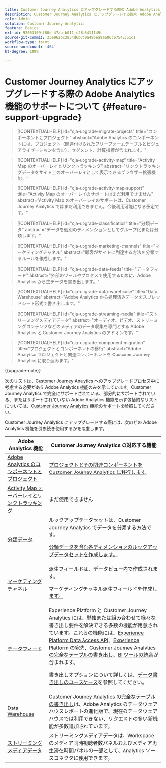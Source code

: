```yaml
---
title: Customer Journey Analytics にアップグレードする際の Adobe Analytics 機能のサポートについて
description: Customer Journey Analytics にアップグレードする際の Adobe Analytics 機能のサポートについて説明します
role: Admin
solution: Customer Journey Analytics
feature: Basics
exl-id: 92053109-f80d-47ab-b011-c28a5411149c
source-git-commit: 33e962bc3834d6b7d0a49bea9aa06c67547351c1
workflow-type: tm+mt
source-wordcount: '464'
ht-degree: 100%

---
```


# Customer Journey Analytics にアップグレードする際の Adobe Analytics 機能のサポートについて {#feature-support-upgrade}

<!-- markdownlint-disable MD034 -->

>[!CONTEXTUALHELP]
>id="cja-upgrade-migrate-projects"
>title="コンポーネントとプロジェクト"
>abstract="Adobe Analytics のコンポーネントには、プロジェクト（関連付けられたフリーフォームテーブルとビジュアライゼーションを含む）、セグメント、計算指標が含まれます。"

<!-- markdownlint-enable MD034 -->

<!-- markdownlint-disable MD034 -->

>[!CONTEXTUALHELP]
>id="cja-upgrade-activity-map"
>title="Activity Map のオーバーレイとリンクトラッキング"
>abstract="リンクトラッキングデータをサイト上のオーバーレイとして表示できるブラウザー拡張機能。"

<!-- markdownlint-enable MD034 -->

<!-- markdownlint-disable MD034 -->

>[!CONTEXTUALHELP]
>id="cja-upgrade-activity-map-support"
>title="Activity Map のオーバーレイのサポートはまだ利用できません"
>abstract="Activity Map のオーバーレイのサポートは、Customer Journey Analytics ではまだ利用できません。今後利用可能になる予定です。"

<!-- markdownlint-enable MD034 -->

<!-- markdownlint-disable MD034 -->

>[!CONTEXTUALHELP]
>id="cja-upgrade-classification"
>title="分類データ"
>abstract="データを個別のディメンションとしてグループ化または分類します。"

<!-- markdownlint-enable MD034 -->

<!-- markdownlint-disable MD034 -->

>[!CONTEXTUALHELP]
>id="cja-upgrade-marketing-channels"
>title="マーケティングチャネル"
>abstract="顧客がサイトに到達する方法を分類するルールを作成します。"

<!-- markdownlint-enable MD034 -->

<!-- markdownlint-disable MD034 -->

>[!CONTEXTUALHELP]
>id="cja-upgrade-data-feeds"
>title="データフィード"
>abstract="外部のツールやプロセスで使用するために、Adobe Analytics から生データを書き出します。"

<!-- markdownlint-enable MD034 -->

<!-- markdownlint-disable MD034 -->

>[!CONTEXTUALHELP]
>id="cja-upgrade-data-warehouse"
>title="Data Warehouse"
>abstract="Adobe Analytics から処理済みデータをスプレッドシート形式で書き出します。"

<!-- markdownlint-enable MD034 -->

<!-- markdownlint-disable MD034 -->

>[!CONTEXTUALHELP]
>id="cja-upgrade-streaming-media"
>title="ストリーミングメディアデータ"
>abstract="オーディオ、ビデオ、ストリーミングコンテンツなどのメディアのデータ収集を専門とする Adobe Analytics と Customer Journey Analytics のアドオンです。"

<!-- markdownlint-enable MD034 -->

<!-- markdownlint-disable MD034 -->

>[!CONTEXTUALHELP]
>id="cja-upgrade-component-migration"
>title="プロジェクトとコンポーネントの移行"
>abstract="Adobe Analytics プロジェクトと関連コンポーネントを Customer Journey Analytics に取り込みます。"

<!-- markdownlint-enable MD034 -->

{{upgrade-note}}

次のリストは、Customer Journey Analytics へのアップグレードプロセス中に考慮する必要がある Adobe Analytics 機能のみを示しています。Customer Journey Analytics で完全にサポートされている、部分的にサポートされている、またはサポートされていない Adobe Analytics 機能を示す包括的なリストについては、[Customer Journey Analytics 機能のサポート](/help/getting-started/aa-vs-cja/cja-aa.md)を参照してください。

Customer Journey Analytics にアップグレードする際には、次のどの Adobe Analytics 機能を引き続き使用するかを考慮します。

| Adobe Analytics 機能 | Customer Journey Analytics の対応する機能 |
|---------|----------|
| [Adobe Analytics のコンポーネントとプロジェクト](https://experienceleague.adobe.com/ja/docs/analytics/analyze/analysis-workspace/build-workspace-project/freeform-overview) | [プロジェクトとその関連コンポーネントを Customer Journey Analytics に移行します](https://experienceleague.adobe.com/ja/docs/analytics/admin/admin-tools/component-migration/prepare-component-migration)。 |
| [Activity Map オーバーレイとリンクトラッキング](https://experienceleague.adobe.com/ja/docs/analytics/analyze/activity-map/overview) | まだ使用できません |
| [分類データ](https://experienceleague.adobe.com/ja/docs/analytics/components/classifications/c-classifications) | ルックアップデータセットは、Customer Journey Analytics でデータを分類する方法です。<p>[分類データを含む各ディメンションのルックアップデータセットを作成します。](/help/getting-started/cja-upgrade/cja-upgrade-dataset-lookup.md)</p> |
| [マーケティングチャネル](https://experienceleague.adobe.com/ja/docs/analytics/components/marketing-channels/c-getting-started-mchannel) | 派生フィールドは、データビュー内で作成されます。 <p>[マーケティングチャネル派生フィールドを作成します。](/help/getting-started/cja-upgrade/cja-upgrade-marketing-channel.md)</p> |
| [データフィード](https://experienceleague.adobe.com/ja/docs/analytics/export/analytics-data-feed/data-feed-overview) | Experience Platform と Customer Journey Analytics には、単独または組み合わせて様々な書き出し要件を解決できる多数の機能が用意されています。これらの機能には、[Experience Platform Data Access API](https://experienceleague.adobe.com/docs/experience-platform/data-access/api.html?lang=ja)、[Experience Platform の宛先](https://experienceleague.adobe.com/docs/experience-platform/destinations/ui/activate/export-datasets.html?lang=ja)、[Customer Journey Analytics の完全なテーブルの書き出し](/help/analysis-workspace/export/export-cloud.md)、[BI ツールの統合](/help/data-views/bi-extension.md)が含まれます。<p>書き出しオプションについて詳しくは、[データ書き出しのユースケース](/help/use-cases/data-export/overview.md)を参照してください。</p> |
| [Data Warehouse](https://experienceleague.adobe.com/ja/docs/analytics/export/data-warehouse/data-warehouse) | [Customer Journey Analytics の完全なテーブルの書き出し](/help/analysis-workspace/export/export-cloud.md)は、Adobe Analytics のデータウェアハウスレポートの進化版で、現在のデータウェアハウスでは利用できない、リクエストの多い新機能が多数追加されています。 |
| [ストリーミングメディアデータ](https://experienceleague.adobe.com/ja/docs/media-analytics/using/media-overview) | ストリーミングメディアデータは、Workspace のメディア同時視聴者数パネルおよびメディア再生滞在時間パネルの一部として、Analytics ソースコネクタに使用できます。 |
